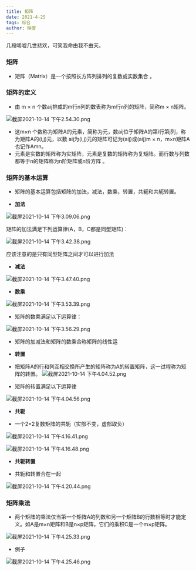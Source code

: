 ```yaml
---
title: 矩阵
date: 2021-4-25
tags: 综合
author: 映雪
---
```


几段唏嘘几世悲欢，可笑我命由我不由天。

<!--more-->

### 矩阵 

- 矩阵（Matrix）是一个按照长方阵列排列的复数或实数集合 。

### 矩阵的定义

- 由 m × n 个数aij排成的m行n列的数表称为m行n列的矩阵，简称m × n矩阵。

![截屏2021-10-14 下午2.54.30.png](/images/2021/10/14/OXV1Mp5Y7ZevkUj.png)

- 这m×n 个数称为矩阵A的元素，简称为元，数aij位于矩阵A的第i行第j列，称为矩阵A的(i,j)元，以数 aij为(i,j)元的矩阵可记为(aij)或(aij)m × n，m×n矩阵A也记作Amn。
- 元素是实数的矩阵称为实矩阵，元素是复数的矩阵称为复矩阵。而行数与列数都等于n的矩阵称为n阶矩阵或n阶方阵  。

### 矩阵的基本运算

- 矩阵的基本运算包括矩阵的加法，减法，数乘，转置，共轭和共轭转置。

* **加法**

![截屏2021-10-14 下午3.09.06.png](/images/2021/10/14/zGSVwDlEfysx1ev.png)

矩阵的加法满足下列运算律(A，B，C都是同型矩阵)：

![截屏2021-10-14 下午3.42.38.png](/images/2021/10/14/Ll3oMRwSkOQTgh8.png)

应该注意的是只有同型矩阵之间才可以进行加法

* **减法**

![截屏2021-10-14 下午3.47.40.png](/images/2021/10/14/EedFYOD2U7nV8Qi.png)

* **数乘**

![截屏2021-10-14 下午3.53.39.png](/images/2021/10/14/ZFWekg6nxM9hHaC.png)

- 矩阵的数乘满足以下运算律：

![截屏2021-10-14 下午3.56.29.png](/images/2021/10/14/K8IoMjmBtNvd9TC.png)

- 矩阵的加减法和矩阵的数乘合称矩阵的线性运

* **转置**

- 把矩阵A的行和列互相交换所产生的矩阵称为A的转置矩阵，这一过程称为矩阵的转置。
![截屏2021-10-14 下午4.04.52.png](/images/2021/10/14/i9gbXnpfhSCaQ6w.png)

- 矩阵的转置满足以下运算律

![截屏2021-10-14 下午4.04.56.png](/images/2021/10/14/P8Wd3Z2fLao5pgE.png)


* **共轭**

- 一个2×2复数矩阵的共轭（实部不变，虚部取负）

![截屏2021-10-14 下午4.16.41.png](/images/2021/10/14/7SypcmUZswJQdxA.png)

![截屏2021-10-14 下午4.16.48.png](/images/2021/10/14/CMfL3Z5rVAg4Xev.png)

* **共轭转置**

- 共轭和转置合在一起

![截屏2021-10-14 下午4.20.44.png](/images/2021/10/14/V6fyrqmIZpURgua.png)

### 矩阵乘法

- 两个矩阵的乘法仅当第一个矩阵A的列数和另一个矩阵B的行数相等时才能定义。如A是m×n矩阵和B是n×p矩阵，它们的乘积C是一个m×p矩阵。

![截屏2021-10-14 下午4.25.33.png](/images/2021/10/14/s8tSwzJy1DVgRa9.png)

- 例子

![截屏2021-10-14 下午4.25.46.png](/images/2021/10/14/3atqJWE2csvzk1O.png)